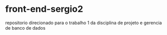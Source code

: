 # front-end-sergio2
repositorio direcionado para o trabalho 1 da disciplina de projeto e gerencia de banco de dados
